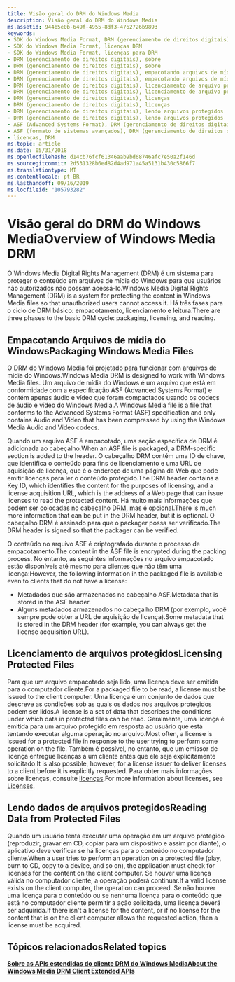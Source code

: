 ```yaml
---
title: Visão geral do DRM do Windows Media
description: Visão geral do DRM do Windows Media
ms.assetid: 944b5e0b-649f-4955-8df3-4762726b9893
keywords:
- SDK do Windows Media Format, DRM (gerenciamento de direitos digitais)
- SDK do Windows Media Format, licenças DRM
- SDK do Windows Media Format, licenças para DRM
- DRM (gerenciamento de direitos digitais), sobre
- DRM (gerenciamento de direitos digitais), sobre
- DRM (gerenciamento de direitos digitais), empacotando arquivos de mídia do Windows
- DRM (gerenciamento de direitos digitais), empacotando arquivos de mídia do Windows
- DRM (gerenciamento de direitos digitais), licenciamento de arquivo protegido
- DRM (gerenciamento de direitos digitais), licenciamento de arquivo protegido
- DRM (gerenciamento de direitos digitais), licenças
- DRM (gerenciamento de direitos digitais), licenças
- DRM (gerenciamento de direitos digitais), lendo arquivos protegidos
- DRM (gerenciamento de direitos digitais), lendo arquivos protegidos
- ASF (Advanced Systems Format), DRM (gerenciamento de direitos digitais)
- ASF (formato de sistemas avançados), DRM (gerenciamento de direitos digitais)
- licenças, DRM
ms.topic: article
ms.date: 05/31/2018
ms.openlocfilehash: d14cb76fcf61346aab9bd68746afc7e50a2f146d
ms.sourcegitcommit: 2d531328b6ed82d4ad971a45a5131b430c5866f7
ms.translationtype: MT
ms.contentlocale: pt-BR
ms.lasthandoff: 09/16/2019
ms.locfileid: "105793282"
---
```

# <a name="overview-of-windows-media-drm"></a><span data-ttu-id="a41b2-119">Visão geral do DRM do Windows Media</span><span class="sxs-lookup"><span data-stu-id="a41b2-119">Overview of Windows Media DRM</span></span>

<span data-ttu-id="a41b2-120">O Windows Media Digital Rights Management (DRM) é um sistema para proteger o conteúdo em arquivos de mídia do Windows para que usuários não autorizados não possam acessá-lo.</span><span class="sxs-lookup"><span data-stu-id="a41b2-120">Windows Media Digital Rights Management (DRM) is a system for protecting the content in Windows Media files so that unauthorized users cannot access it.</span></span> <span data-ttu-id="a41b2-121">Há três fases para o ciclo de DRM básico: empacotamento, licenciamento e leitura.</span><span class="sxs-lookup"><span data-stu-id="a41b2-121">There are three phases to the basic DRM cycle: packaging, licensing, and reading.</span></span>

## <a name="packaging-windows-media-files"></a><span data-ttu-id="a41b2-122">Empacotando Arquivos de mídia do Windows</span><span class="sxs-lookup"><span data-stu-id="a41b2-122">Packaging Windows Media Files</span></span>

<span data-ttu-id="a41b2-123">O DRM do Windows Media foi projetado para funcionar com arquivos de mídia do Windows.</span><span class="sxs-lookup"><span data-stu-id="a41b2-123">Windows Media DRM is designed to work with Windows Media files.</span></span> <span data-ttu-id="a41b2-124">Um arquivo de mídia do Windows é um arquivo que está em conformidade com a especificação ASF (Advanced Systems Format) e contém apenas áudio e vídeo que foram compactados usando os codecs de áudio e vídeo do Windows Media.</span><span class="sxs-lookup"><span data-stu-id="a41b2-124">A Windows Media file is a file that conforms to the Advanced Systems Format (ASF) specification and only contains Audio and Video that has been compressed by using the Windows Media Audio and Video codecs.</span></span>

<span data-ttu-id="a41b2-125">Quando um arquivo ASF é empacotado, uma seção específica de DRM é adicionada ao cabeçalho.</span><span class="sxs-lookup"><span data-stu-id="a41b2-125">When an ASF file is packaged, a DRM-specific section is added to the header.</span></span> <span data-ttu-id="a41b2-126">O cabeçalho DRM contém uma ID de chave, que identifica o conteúdo para fins de licenciamento e uma URL de aquisição de licença, que é o endereço de uma página da Web que pode emitir licenças para ler o conteúdo protegido.</span><span class="sxs-lookup"><span data-stu-id="a41b2-126">The DRM header contains a Key ID, which identifies the content for the purposes of licensing, and a license acquisition URL, which is the address of a Web page that can issue licenses to read the protected content.</span></span> <span data-ttu-id="a41b2-127">Há muito mais informações que podem ser colocadas no cabeçalho DRM, mas é opcional.</span><span class="sxs-lookup"><span data-stu-id="a41b2-127">There is much more information that can be put in the DRM header, but it is optional.</span></span> <span data-ttu-id="a41b2-128">O cabeçalho DRM é assinado para que o packager possa ser verificado.</span><span class="sxs-lookup"><span data-stu-id="a41b2-128">The DRM header is signed so that the packager can be verified.</span></span>

<span data-ttu-id="a41b2-129">O conteúdo no arquivo ASF é criptografado durante o processo de empacotamento.</span><span class="sxs-lookup"><span data-stu-id="a41b2-129">The content in the ASF file is encrypted during the packing process.</span></span> <span data-ttu-id="a41b2-130">No entanto, as seguintes informações no arquivo empacotado estão disponíveis até mesmo para clientes que não têm uma licença:</span><span class="sxs-lookup"><span data-stu-id="a41b2-130">However, the following information in the packaged file is available even to clients that do not have a license:</span></span>

-   <span data-ttu-id="a41b2-131">Metadados que são armazenados no cabeçalho ASF.</span><span class="sxs-lookup"><span data-stu-id="a41b2-131">Metadata that is stored in the ASF header.</span></span>
-   <span data-ttu-id="a41b2-132">Alguns metadados armazenados no cabeçalho DRM (por exemplo, você sempre pode obter a URL de aquisição de licença).</span><span class="sxs-lookup"><span data-stu-id="a41b2-132">Some metadata that is stored in the DRM header (for example, you can always get the license acquisition URL).</span></span>

## <a name="licensing-protected-files"></a><span data-ttu-id="a41b2-133">Licenciamento de arquivos protegidos</span><span class="sxs-lookup"><span data-stu-id="a41b2-133">Licensing Protected Files</span></span>

<span data-ttu-id="a41b2-134">Para que um arquivo empacotado seja lido, uma licença deve ser emitida para o computador cliente.</span><span class="sxs-lookup"><span data-stu-id="a41b2-134">For a packaged file to be read, a license must be issued to the client computer.</span></span> <span data-ttu-id="a41b2-135">Uma licença é um conjunto de dados que descreve as condições sob as quais os dados nos arquivos protegidos podem ser lidos.</span><span class="sxs-lookup"><span data-stu-id="a41b2-135">A license is a set of data that describes the conditions under which data in protected files can be read.</span></span> <span data-ttu-id="a41b2-136">Geralmente, uma licença é emitida para um arquivo protegido em resposta ao usuário que está tentando executar alguma operação no arquivo.</span><span class="sxs-lookup"><span data-stu-id="a41b2-136">Most often, a license is issued for a protected file in response to the user trying to perform some operation on the file.</span></span> <span data-ttu-id="a41b2-137">Também é possível, no entanto, que um emissor de licença entregue licenças a um cliente antes que ele seja explicitamente solicitado.</span><span class="sxs-lookup"><span data-stu-id="a41b2-137">It is also possible, however, for a license issuer to deliver licenses to a client before it is explicitly requested.</span></span> <span data-ttu-id="a41b2-138">Para obter mais informações sobre licenças, consulte [licenças](licenses.md).</span><span class="sxs-lookup"><span data-stu-id="a41b2-138">For more information about licenses, see [Licenses](licenses.md).</span></span>

## <a name="reading-data-from-protected-files"></a><span data-ttu-id="a41b2-139">Lendo dados de arquivos protegidos</span><span class="sxs-lookup"><span data-stu-id="a41b2-139">Reading Data from Protected Files</span></span>

<span data-ttu-id="a41b2-140">Quando um usuário tenta executar uma operação em um arquivo protegido (reproduzir, gravar em CD, copiar para um dispositivo e assim por diante), o aplicativo deve verificar se há licenças para o conteúdo no computador cliente.</span><span class="sxs-lookup"><span data-stu-id="a41b2-140">When a user tries to perform an operation on a protected file (play, burn to CD, copy to a device, and so on), the application must check for licenses for the content on the client computer.</span></span> <span data-ttu-id="a41b2-141">Se houver uma licença válida no computador cliente, a operação poderá continuar.</span><span class="sxs-lookup"><span data-stu-id="a41b2-141">If a valid license exists on the client computer, the operation can proceed.</span></span> <span data-ttu-id="a41b2-142">Se não houver uma licença para o conteúdo ou se nenhuma licença para o conteúdo que está no computador cliente permitir a ação solicitada, uma licença deverá ser adquirida.</span><span class="sxs-lookup"><span data-stu-id="a41b2-142">If there isn't a license for the content, or if no license for the content that is on the client computer allows the requested action, then a license must be acquired.</span></span>

## <a name="related-topics"></a><span data-ttu-id="a41b2-143">Tópicos relacionados</span><span class="sxs-lookup"><span data-stu-id="a41b2-143">Related topics</span></span>

<dl> <dt>

[<span data-ttu-id="a41b2-144">**Sobre as APIs estendidas do cliente DRM do Windows Media**</span><span class="sxs-lookup"><span data-stu-id="a41b2-144">**About the Windows Media DRM Client Extended APIs**</span></span>](about-the-windows-media-drm-client-extended-apis.md)
</dt> </dl>

 

 




